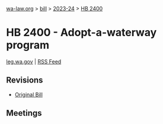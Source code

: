 [wa-law.org](/) > [bill](/bill/) > [2023-24](/bill/2023-24/) > [HB 2400](/bill/2023-24/hb/2400/)

# HB 2400 - Adopt-a-waterway program
[leg.wa.gov](https://app.leg.wa.gov/billsummary?BillNumber=2400&Year=2023&Initiative=false) | [RSS Feed](./rss.xml)

## Revisions
* [Original Bill](1/)

## Meetings